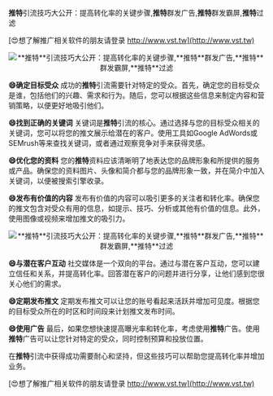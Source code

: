 **推特**引流技巧大公开：提高转化率的关键步骤,**推特**群发广告,**推特**群发霸屏,**推特**过滤

[😍想了解推广相关软件的朋友请登录 http://www.vst.tw](http://www.vst.tw)

 <center><img src="https://vst.tw/MP4/tuiguang/png/7.png" alt="**推特**引流技巧大公开：提高转化率的关键步骤,**推特**群发广告,**推特**群发霸屏,**推特**过滤"></center>

**😄确定目标受众**
成功的**推特**引流需要针对特定的受众。首先，确定您的目标受众是谁，包括他们的兴趣、需求和行为。随后，您可以根据这些信息来制定内容和营销策略，以便更好地吸引他们。

**😄找到正确的关键词**
关键词是**推特**引流的核心。通过选择与您的目标受众相关的关键词，您可以将您的推文展示给潜在的客户。使用工具如Google AdWords或SEMrush等来查找关键词，或者通过观察竞争对手来获得灵感。

**😄优化您的资料**
您的**推特**资料应该清晰明了地表达您的品牌形象和所提供的服务或产品。确保您的资料图片、头像和简介都与您的品牌形象一致，并在简介中加入关键词，以便被搜索引擎收录。

**😄发布有价值的内容**
发布有价值的内容可以吸引更多的关注者和转化率。确保您的推文包含对受众有用的信息，如提示、技巧、分析或其他有价值的信息。此外，使用图像或视频来增加推文的吸引力。

 <center><img src="https://vst.tw/MP4/tuiguang/png/8.png" alt="**推特**引流技巧大公开：提高转化率的关键步骤,**推特**群发广告,**推特**群发霸屏,**推特**过滤"></center>

**😄与潜在客户互动**
社交媒体是一个双向的平台。通过与潜在客户互动，您可以建立信任和关系，并提高转化率。回答潜在客户的问题并进行分享，让他们感到您很关心他们的需求。

**😄定期发布推文**
定期发布推文可以让您的账号看起来活跃并增加可见度。根据您的目标受众所在的时区和时间段来计划推文发布时间。

**😄使用广告**
最后，如果您想快速提高曝光率和转化率，考虑使用**推特**广告。使用**推特**广告可以让您针对特定的受众，同时控制预算和投放位置。

在**推特**引流中获得成功需要耐心和坚持，但这些技巧可以帮助您提高转化率并增加业务。

[😍想了解推广相关软件的朋友请登录 http://www.vst.tw](http://www.vst.tw)



